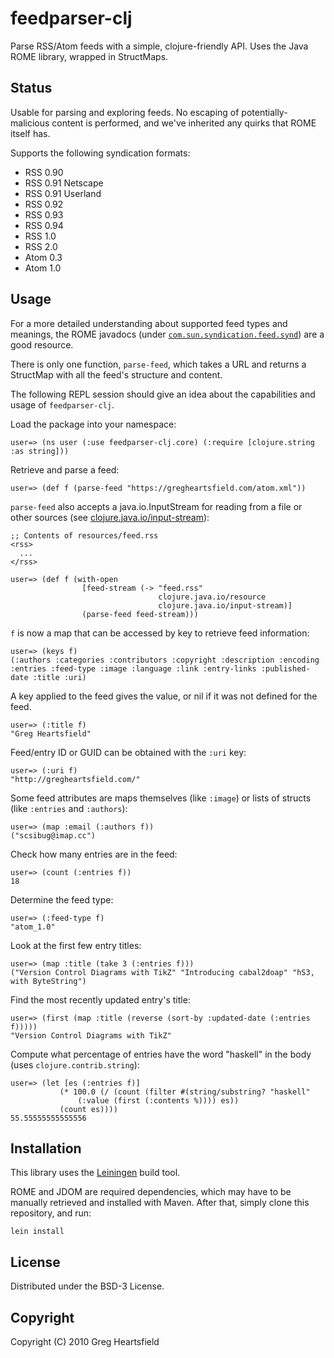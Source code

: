 feedparser-clj
==============

Parse RSS/Atom feeds with a simple, clojure-friendly API.
Uses the Java ROME library, wrapped in StructMaps.

Status
------

Usable for parsing and exploring feeds.  No escaping of potentially-malicious content is performed, and we've inherited any quirks that ROME itself has.

Supports the following syndication formats:

* RSS 0.90
* RSS 0.91 Netscape
* RSS 0.91 Userland
* RSS 0.92
* RSS 0.93
* RSS 0.94
* RSS 1.0
* RSS 2.0
* Atom 0.3
* Atom 1.0

Usage
-----

For a more detailed understanding about supported feed types and meanings, the ROME javadocs (under [`com.sun.syndication.feed.synd`](https://rome.dev.java.net/apidocs/0_8/com/sun/syndication/feed/synd/package-summary.html)) are a good resource.

There is only one function, `parse-feed`, which takes a URL and returns a StructMap with all the feed's structure and content.

The following REPL session should give an idea about the capabilities and usage of `feedparser-clj`.

Load the package into your namespace:

    user=> (ns user (:use feedparser-clj.core) (:require [clojure.string :as string]))

Retrieve and parse a feed: 

    user=> (def f (parse-feed "https://gregheartsfield.com/atom.xml"))

`parse-feed` also accepts a java.io.InputStream for reading from a file or other sources (see [clojure.java.io/input-stream](http://richhickey.github.com/clojure/clojure.java.io-api.html#clojure.java.io/input-stream)):

    ;; Contents of resources/feed.rss
    <rss>
      ...
    </rss>

    user=> (def f (with-open
                    [feed-stream (-> "feed.rss"
                                     clojure.java.io/resource
                                     clojure.java.io/input-stream)]
                    (parse-feed feed-stream)))

`f` is now a map that can be accessed by key to retrieve feed information:

    user=> (keys f)
    (:authors :categories :contributors :copyright :description :encoding :entries :feed-type :image :language :link :entry-links :published-date :title :uri)

A key applied to the feed gives the value, or nil if it was not defined for the feed.

    user=> (:title f)
    "Greg Heartsfield"

Feed/entry ID or GUID can be obtained with the `:uri` key:

    user=> (:uri f)
    "http://gregheartsfield.com/"

Some feed attributes are maps themselves (like `:image`) or lists of structs (like `:entries` and `:authors`):

    user=> (map :email (:authors f))
    ("scsibug@imap.cc")

Check how many entries are in the feed:

    user=> (count (:entries f))
    18

Determine the feed type:

    user=> (:feed-type f)
    "atom_1.0"

Look at the first few entry titles:

    user=> (map :title (take 3 (:entries f)))
    ("Version Control Diagrams with TikZ" "Introducing cabal2doap" "hS3, with ByteString")

Find the most recently updated entry's title:

    user=> (first (map :title (reverse (sort-by :updated-date (:entries f)))))
    "Version Control Diagrams with TikZ"

Compute what percentage of entries have the word "haskell" in the body (uses `clojure.contrib.string`):

    user=> (let [es (:entries f)] 
               (* 100.0 (/ (count (filter #(string/substring? "haskell" 
                   (:value (first (:contents %)))) es))
               (count es))))
    55.55555555555556

Installation
------------

This library uses the [Leiningen](http://github.com/technomancy/leiningen#readme) build tool.

ROME and JDOM are required dependencies, which may have to be manually retrieved and installed with Maven.  After that, simply clone this repository, and run:

    lein install

License
-------

Distributed under the BSD-3 License.

Copyright
---------

Copyright (C) 2010 Greg Heartsfield
